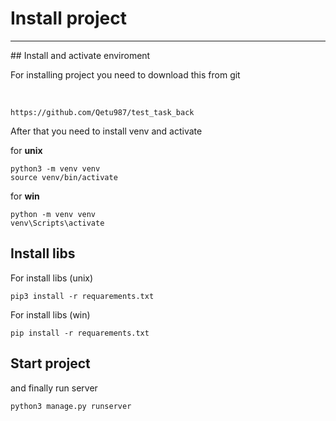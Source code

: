 # Install project

<hr>
## Install and activate enviroment

For installing project you need to download this from git

<br>

```
https://github.com/Qetu987/test_task_back
```

After that you need to install venv and activate

for **unix**
```
python3 -m venv venv 
source venv/bin/activate
```

for **win**
```
python -m venv venv 
venv\Scripts\activate
```

## Install libs 

For install libs (unix)

```
pip3 install -r requarements.txt
```

For install libs (win)

```
pip install -r requarements.txt
```

## Start project

and finally run server 

```
python3 manage.py runserver
```